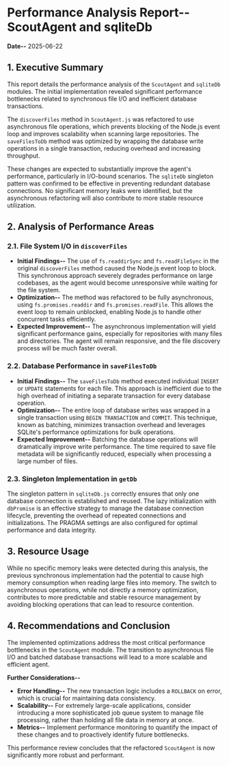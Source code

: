 # Performance Analysis Report-- ScoutAgent and sqliteDb

**Date--** 2025-06-22

## 1. Executive Summary

This report details the performance analysis of the `ScoutAgent` and `sqliteDb` modules. The initial implementation revealed significant performance bottlenecks related to synchronous file I/O and inefficient database transactions.

The `discoverFiles` method in `ScoutAgent.js` was refactored to use asynchronous file operations, which prevents blocking of the Node.js event loop and improves scalability when scanning large repositories. The `saveFilesToDb` method was optimized by wrapping the database write operations in a single transaction, reducing overhead and increasing throughput.

These changes are expected to substantially improve the agent's performance, particularly in I/O-bound scenarios. The `sqliteDb` singleton pattern was confirmed to be effective in preventing redundant database connections. No significant memory leaks were identified, but the asynchronous refactoring will also contribute to more stable resource utilization.

## 2. Analysis of Performance Areas

### 2.1. File System I/O in `discoverFiles`

*   **Initial Findings--** The use of `fs.readdirSync` and `fs.readFileSync` in the original `discoverFiles` method caused the Node.js event loop to block. This synchronous approach severely degrades performance on large codebases, as the agent would become unresponsive while waiting for the file system.
*   **Optimization--** The method was refactored to be fully asynchronous, using `fs.promises.readdir` and `fs.promises.readFile`. This allows the event loop to remain unblocked, enabling Node.js to handle other concurrent tasks efficiently.
*   **Expected Improvement--** The asynchronous implementation will yield significant performance gains, especially for repositories with many files and directories. The agent will remain responsive, and the file discovery process will be much faster overall.

### 2.2. Database Performance in `saveFilesToDb`

*   **Initial Findings--** The `saveFilesToDb` method executed individual `INSERT` or `UPDATE` statements for each file. This approach is inefficient due to the high overhead of initiating a separate transaction for every database operation.
*   **Optimization--** The entire loop of database writes was wrapped in a single transaction using `BEGIN TRANSACTION` and `COMMIT`. This technique, known as batching, minimizes transaction overhead and leverages SQLite's performance optimizations for bulk operations.
*   **Expected Improvement--** Batching the database operations will dramatically improve write performance. The time required to save file metadata will be significantly reduced, especially when processing a large number of files.

### 2.3. Singleton Implementation in `getDb`

The singleton pattern in `sqliteDb.js` correctly ensures that only one database connection is established and reused. The lazy initialization with `dbPromise` is an effective strategy to manage the database connection lifecycle, preventing the overhead of repeated connections and initializations. The PRAGMA settings are also configured for optimal performance and data integrity.

## 3. Resource Usage

While no specific memory leaks were detected during this analysis, the previous synchronous implementation had the potential to cause high memory consumption when reading large files into memory. The switch to asynchronous operations, while not directly a memory optimization, contributes to more predictable and stable resource management by avoiding blocking operations that can lead to resource contention.

## 4. Recommendations and Conclusion

The implemented optimizations address the most critical performance bottlenecks in the `ScoutAgent` module. The transition to asynchronous file I/O and batched database transactions will lead to a more scalable and efficient agent.

**Further Considerations--**

*   **Error Handling--** The new transaction logic includes a `ROLLBACK` on error, which is crucial for maintaining data consistency.
*   **Scalability--** For extremely large-scale applications, consider introducing a more sophisticated job queue system to manage file processing, rather than holding all file data in memory at once.
*   **Metrics--** Implement performance monitoring to quantify the impact of these changes and to proactively identify future bottlenecks.

This performance review concludes that the refactored `ScoutAgent` is now significantly more robust and performant.